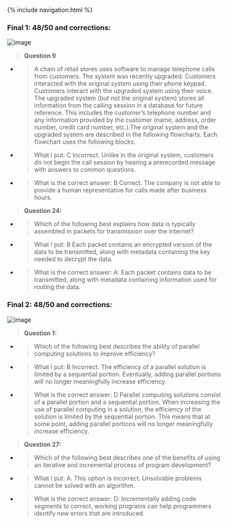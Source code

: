 {% include navigation.html %}


### Final 1: 48/50 and corrections:
![image](https://user-images.githubusercontent.com/89221238/164802736-ded16f98-9f5b-4de9-9033-1df22e547d72.png)
> **Question 9**
- > A chain of retail stores uses software to manage telephone calls from customers. The system was recently upgraded. Customers interacted with the original system using their phone keypad. Customers interact with the upgraded system using their voice. The upgraded system (but not the original system) stores all information from the calling session in a database for future reference. This includes the customer’s telephone number and any information provided by the customer (name, address, order number, credit card number, etc.).The original system and the upgraded system are described in the following flowcharts. Each flowchart uses the following blocks.
- > What I put: C Incorrect. Unlike in the original system, customers do not begin the call session by hearing a prerecorded message with answers to common questions.
- > What is the correct answer: B Correct. The company is not able to provide a human representative for calls made after business hours.
> **Question 24:**
- > Which of the following best explains how data is typically assembled in packets for transmission over the Internet?
- > What I put: B Each packet contains an encrypted version of the data to be transmitted, along with metadata containing the key needed to decrypt the data.
- > What is the correct answer: A: Each packet contains data to be transmitted, along with metadata containing information used for routing the data.

### Final 2: 48/50 and corrections:
![image](https://user-images.githubusercontent.com/89221238/164802813-03ecbcf0-9708-48c5-a446-d80981051753.png)
> **Question 1:**
- > Which of the following best describes the ability of parallel computing solutions to improve efficiency?
- > What I put: B Incorrect. The efficiency of a parallel solution is limited by a sequential portion. Eventually, adding parallel portions will no longer meaningfully increase efficiency.
- > What is the correct answer: D Parallel computing solutions consist of a parallel portion and a sequential portion. When increasing the use of parallel computing in a solution, the efficiency of the solution is limited by the sequential portion. This means that at some point, adding parallel portions will no longer meaningfully increase efficiency.
> **Question 27:**
- > Which of the following best describes one of the benefits of using an iterative and incremental process of program development?
- > What I put: A. This option is incorrect. Unsolvable problems cannot be solved with an algorithm.
- > What is the correct answer: D: Incrementally adding code segments to correct, working programs can help programmers identify new errors that are introduced.
